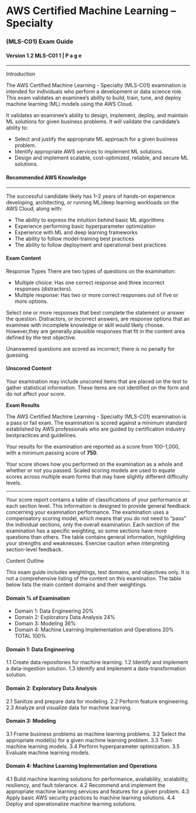 # AWS Certified Machine Learning – Specialty
### (MLS-C01) Exam Guide
#### Version 1.2 MLS-C01 1 | P a g e

------

Introduction

The AWS Certified Machine Learning - Specialty (MLS-C01) examination is intended for individuals who perform a development or data science role. This exam validates an examinee’s ability to build, train, tune, and deploy machine learning (ML) models using the AWS Cloud.

It validates an examinee’s ability to design, implement, deploy, and maintain ML solutions for given business problems. It will validate the candidate’s ability to:

- Select and justify the appropriate ML approach for a given business problem.
- Identify appropriate AWS services to implement ML solutions.
- Design and implement scalable, cost-optimized, reliable, and secure ML solutions.



#### Recommended AWS Knowledge
----

The successful candidate likely has 1–2 years of hands-on experience developing, architecting, or running ML/deep learning workloads on the AWS Cloud, along with:
- The ability to express the intuition behind basic ML algorithms
- Experience performing basic hyperparameter optimization
- Experience with ML and deep learning frameworks
- The ability to follow model-training best practices
- The ability to follow deployment and operational best practices



#### Exam Content

Response Types
There are two types of questions on the examination:

- Multiple choice: Has one correct response and three incorrect responses (distractors).
- Multiple response: Has two or more correct responses out of five or more options.

Select one or more responses that best complete the statement or answer the question. Distractors, or incorrect answers, are response options that an examinee with incomplete knowledge or skill would likely choose. However,they are generally plausible responses that fit in the content area defined by the test objective.

Unanswered questions are scored as incorrect; there is no penalty for guessing.


#### Unscored Content
Your examination may include unscored items that are placed on the test to gather statistical information. These items are not identified on the form and do not affect your score.


**Exam Results**

The AWS Certified Machine Learning - Specialty (MLS-C01) examination is a pass or fail exam. The examination is scored against a minimum standard established by AWS professionals who are guided by certification industry bestpractices and guidelines.

Your results for the examination are reported as a score from 100–1,000, with a minimum passing score of **750**.


Your score shows how you performed on the examination as a whole and whether or not you passed. Scaled scoring models are used to equate scores across multiple exam forms that may have slightly different difficulty
levels. 


--- 
Your score report contains a table of classifications of your performance at each section level. This information is designed to provide general feedback concerning your examination performance. The examination uses a compensatory scoring model, which means that you do not need to “pass” the individual sections, only the overall examination. Each section of the examination has a specific weighting, so some sections have more questions than others. The table contains general information, highlighting your strengths and weaknesses. Exercise caution when interpreting section-level feedback.

Content Outline

This exam guide includes weightings, test domains, and objectives only. It is not a comprehensive listing of the
content on this examination. The table below lists the main content domains and their weightings.

#### Domain % of Examination

- Domain 1: Data Engineering 20%
- Domain 2: Exploratory Data Analysis 24%
- Domain 3: Modeling 36%
- Domain 4: Machine Learning Implementation and Operations 20%
         TOTAL 100%


#### Domain 1: Data Engineering
1.1 Create data repositories for machine learning.
1.2 Identify and implement a data-ingestion solution.
1.3 Identify and implement a data-transformation solution.
#### Domain 2: Exploratory Data Analysis
2.1 Sanitize and prepare data for modeling.
2.2 Perform feature engineering.
2.3 Analyze and visualize data for machine learning.
#### Domain 3: Modeling
3.1 Frame business problems as machine learning problems.
3.2 Select the appropriate model(s) for a given machine learning problem.
3.3 Train machine learning models.
3.4 Perform hyperparameter optimization.
3.5 Evaluate machine learning models.
#### Domain 4: Machine Learning Implementation and Operations
4.1 Build machine learning solutions for performance, availability, scalability, resiliency, and fault tolerance.
4.2 Recommend and implement the appropriate machine learning services and features for a given problem.
4.3 Apply basic AWS security practices to machine learning solutions.
4.4 Deploy and operationalize machine learning solutions.